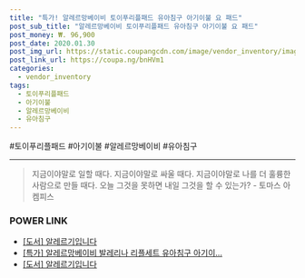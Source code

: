 ```yaml
--- 
title: "특가! 알레르망베이비 토이푸리플패드 유아침구 아기이불 요 패드" 
post_sub_title: "알레르망베이비 토이푸리플패드 유아침구 아기이불 요 패드" 
post_money: ₩. 96,900 
post_date: 2020.01.30 
post_img_url: https://static.coupangcdn.com/image/vendor_inventory/images/2019/03/08/12/6/8c5bc779-0c19-4fe8-b8da-141db3c141b7.jpg 
post_link_url: https://coupa.ng/bnHVm1 
categories: 
  - vendor_inventory 
tags: 
  - 토이푸리플패드 
  - 아기이불 
  - 알레르망베이비 
  - 유아침구 
--- 
```

  #토이푸리플패드 #아기이불 #알레르망베이비 #유아침구 
<hr> 

> 지금이야말로 일할 때다. 지금이야말로 싸울 때다. 지금이야말로 나를 더 훌륭한 사람으로 만들 때다. 오늘 그것을 못하면 내일 그것을 할 수 있는가? - 토마스 아켐피스 


### POWER LINK

* <a href="https://blog.naver.com/santokki14/221780079155" target="_blank">[도서] 알레르기입니다</a>
* <a href="https://blog.naver.com/sakai111/221789787520" target="_blank">[특가] 알레르망베이비 발레리나 리플세트 유아침구 아기이...</a>
* <a href="https://blog.naver.com/an0733/221787725983" target="_blank">[도서] 알레르기입니다</a>
